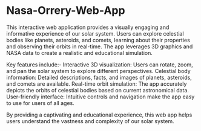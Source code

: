 # Nasa-Orrery-Web-App

This interactive web application provides a visually engaging and informative experience of our solar system. Users can explore celestial bodies like planets, asteroids, and comets, learning about their properties and observing their orbits in real-time. The app leverages 3D graphics and NASA data to create a realistic and educational simulation.

Key features include:-
Interactive 3D visualization: Users can rotate, zoom, and pan the solar system to explore different perspectives.
Celestial body information: Detailed descriptions, facts, and images of planets, asteroids, and comets are available.
Real-time orbit simulation: The app accurately depicts the orbits of celestial bodies based on current astronomical data.
User-friendly interface: Intuitive controls and navigation make the app easy to use for users of all ages.

By providing a captivating and educational experience, this web app helps users understand the vastness and complexity of our solar system.